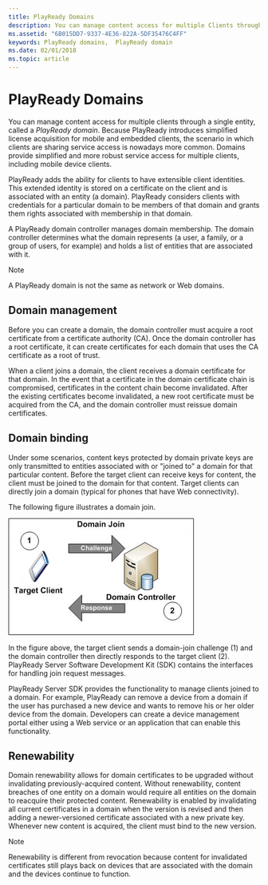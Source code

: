 ```yaml
---
title: PlayReady Domains
description: You can manage content access for multiple Clients through a single entity, called a PlayReady domain.
ms.assetid: "6B015DD7-9337-4E36-822A-5DF35476C4FF"
keywords: PlayReady domains,  PlayReady domain 
ms.date: 02/01/2018
ms.topic: article
---
```



# PlayReady Domains


You can manage content access for multiple clients through a single entity, called a *PlayReady domain*. Because PlayReady introduces simplified license acquisition for mobile and embedded clients, the scenario in which clients are sharing service access is nowadays more common. Domains provide simplified and more robust service access for multiple clients, including mobile device clients.


PlayReady adds the ability for clients to have extensible client identities. This extended identity is stored on a certificate on the client and is associated with an entity (a domain). PlayReady considers clients with credentials for a particular domain to be members of that domain and grants them rights associated with membership in that domain.


A PlayReady domain controller manages domain membership. The domain controller determines what the domain represents (a user, a family, or a group of users, for example) and holds a list of entities that are associated with it.


> [!NOTE]
> A PlayReady domain is not the same as network or Web domains.


<a id="domain_management"></a>



## Domain management


Before you can create a domain, the domain controller must acquire a root certificate from a certificate authority (CA). Once the domain controller has a root certificate, it can create certificates for each domain that uses the CA certificate as a root of trust.


When a client joins a domain, the client receives a domain certificate for that domain. In the event that a certificate in the domain certificate chain is compromised, certificates in the content chain become invalidated. After the existing certificates become invalidated, a new root certificate must be acquired from the CA, and the domain controller must reissue domain certificates.

<a id="ID4EIB"></a>



## Domain binding


Under some scenarios, content keys protected by domain private keys are only transmitted to entities associated with or "joined to" a domain for that particular content. Before the target client can receive keys for content, the client must be joined to the domain for that content. Target clients can directly join a domain (typical for phones that have Web connectivity).


The following figure illustrates a domain join.


![Direct Domain Join](../images/image26_11.jpg)


In the figure above, the target client sends a domain-join challenge (1) and the domain controller then directly responds to the target client (2). PlayReady Server Software Development Kit (SDK) contains the interfaces for handling join request messages.


PlayReady Server SDK provides the functionality to manage clients joined to a domain. For example, PlayReady can remove a device from a domain if the user has purchased a new device and wants to remove his or her older device from the domain. Developers can create a device management portal either using a Web service or an application that can enable this functionality.

<a id="ID4E3B"></a>



## Renewability


Domain renewability allows for domain certificates to be upgraded without invalidating previously-acquired content. Without renewability, content breaches of one entity on a domain would require all entities on the domain to reacquire their protected content. Renewability is enabled by invalidating all current certificates in a domain when the version is revised and then adding a newer-versioned certificate associated with a new private key. Whenever new content is acquired, the client must bind to the new version.

> [!NOTE]
> Renewability is different from revocation because content for invalidated certificates still plays back on devices that are associated with the domain and the devices continue to function.

